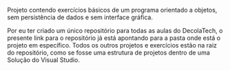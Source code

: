 Projeto contendo exercícios básicos de um programa orientado a objetos, sem persistência de dados e sem interface gráfica.

Por eu ter criado um único repositório para todas as aulas do DecolaTech, o presente link para o repositório já está apontando para a pasta onde está o projeto em específico. Todos os outros projetos e exercícios estão na raiz do repositório, como se fosse uma estrutura de projetos dentro de uma Solução do Visual Studio.
